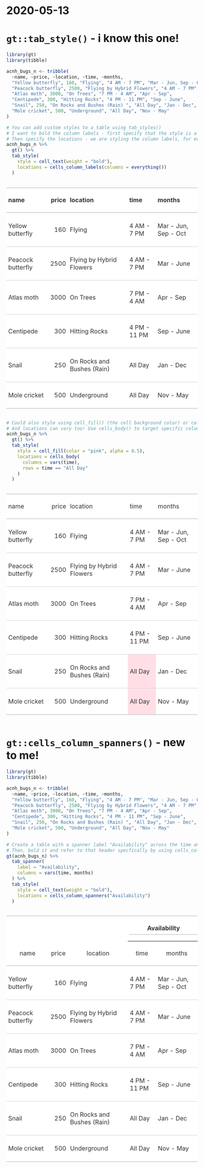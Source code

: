 2020-05-13
================

# `gt::tab_style()` - i know this one\!

``` r
library(gt)
library(tibble)

acnh_bugs_n <- tribble(
  ~name, ~price, ~location, ~time, ~months,
  "Yellow butterfly", 160, "Flying", "4 AM - 7 PM", "Mar - Jun, Sep - Oct",
  "Peacock butterfly", 2500, "Flying by Hybrid Flowers", "4 AM - 7 PM", "Mar - June",
  "Atlas moth", 3000, "On Trees", "7 PM - 4 AM", "Apr - Sep",
  "Centipede", 300, "Hitting Rocks", "4 PM - 11 PM", "Sep - June",
  "Snail", 250, "On Rocks and Bushes (Rain) ", "All Day", "Jan - Dec",
  "Mole cricket", 500, "Underground", "All Day", "Nov - May"
)

# You can add custom styles to a table using tab_styles()
# I want to bold the column labels - first specify that the style is a *text* style, with bold weight
# Then specify the locations - we are styling the column labels, for every column
acnh_bugs_n %>%
  gt() %>%
  tab_style(
    style = cell_text(weight = "bold"),
    locations = cells_column_labels(columns = everything())
  )
```

<!--html_preserve-->

<style>html {
  font-family: -apple-system, BlinkMacSystemFont, 'Segoe UI', Roboto, Oxygen, Ubuntu, Cantarell, 'Helvetica Neue', 'Fira Sans', 'Droid Sans', Arial, sans-serif;
}

#djuuzrfagq .gt_table {
  display: table;
  border-collapse: collapse;
  margin-left: auto;
  margin-right: auto;
  color: #333333;
  font-size: 16px;
  background-color: #FFFFFF;
  width: auto;
  border-top-style: solid;
  border-top-width: 2px;
  border-top-color: #A8A8A8;
  border-right-style: none;
  border-right-width: 2px;
  border-right-color: #D3D3D3;
  border-bottom-style: solid;
  border-bottom-width: 2px;
  border-bottom-color: #A8A8A8;
  border-left-style: none;
  border-left-width: 2px;
  border-left-color: #D3D3D3;
}

#djuuzrfagq .gt_heading {
  background-color: #FFFFFF;
  text-align: center;
  border-bottom-color: #FFFFFF;
  border-left-style: none;
  border-left-width: 1px;
  border-left-color: #D3D3D3;
  border-right-style: none;
  border-right-width: 1px;
  border-right-color: #D3D3D3;
}

#djuuzrfagq .gt_title {
  color: #333333;
  font-size: 125%;
  font-weight: initial;
  padding-top: 4px;
  padding-bottom: 4px;
  border-bottom-color: #FFFFFF;
  border-bottom-width: 0;
}

#djuuzrfagq .gt_subtitle {
  color: #333333;
  font-size: 85%;
  font-weight: initial;
  padding-top: 0;
  padding-bottom: 4px;
  border-top-color: #FFFFFF;
  border-top-width: 0;
}

#djuuzrfagq .gt_bottom_border {
  border-bottom-style: solid;
  border-bottom-width: 2px;
  border-bottom-color: #D3D3D3;
}

#djuuzrfagq .gt_col_headings {
  border-top-style: solid;
  border-top-width: 2px;
  border-top-color: #D3D3D3;
  border-bottom-style: solid;
  border-bottom-width: 2px;
  border-bottom-color: #D3D3D3;
  border-left-style: none;
  border-left-width: 1px;
  border-left-color: #D3D3D3;
  border-right-style: none;
  border-right-width: 1px;
  border-right-color: #D3D3D3;
}

#djuuzrfagq .gt_col_heading {
  color: #333333;
  background-color: #FFFFFF;
  font-size: 100%;
  font-weight: normal;
  text-transform: inherit;
  border-left-style: none;
  border-left-width: 1px;
  border-left-color: #D3D3D3;
  border-right-style: none;
  border-right-width: 1px;
  border-right-color: #D3D3D3;
  vertical-align: bottom;
  padding-top: 5px;
  padding-bottom: 6px;
  padding-left: 5px;
  padding-right: 5px;
  overflow-x: hidden;
}

#djuuzrfagq .gt_column_spanner_outer {
  color: #333333;
  background-color: #FFFFFF;
  font-size: 100%;
  font-weight: normal;
  text-transform: inherit;
  padding-top: 0;
  padding-bottom: 0;
  padding-left: 4px;
  padding-right: 4px;
}

#djuuzrfagq .gt_column_spanner_outer:first-child {
  padding-left: 0;
}

#djuuzrfagq .gt_column_spanner_outer:last-child {
  padding-right: 0;
}

#djuuzrfagq .gt_column_spanner {
  border-bottom-style: solid;
  border-bottom-width: 2px;
  border-bottom-color: #D3D3D3;
  vertical-align: bottom;
  padding-top: 5px;
  padding-bottom: 6px;
  overflow-x: hidden;
  display: inline-block;
  width: 100%;
}

#djuuzrfagq .gt_group_heading {
  padding: 8px;
  color: #333333;
  background-color: #FFFFFF;
  font-size: 100%;
  font-weight: initial;
  text-transform: inherit;
  border-top-style: solid;
  border-top-width: 2px;
  border-top-color: #D3D3D3;
  border-bottom-style: solid;
  border-bottom-width: 2px;
  border-bottom-color: #D3D3D3;
  border-left-style: none;
  border-left-width: 1px;
  border-left-color: #D3D3D3;
  border-right-style: none;
  border-right-width: 1px;
  border-right-color: #D3D3D3;
  vertical-align: middle;
}

#djuuzrfagq .gt_empty_group_heading {
  padding: 0.5px;
  color: #333333;
  background-color: #FFFFFF;
  font-size: 100%;
  font-weight: initial;
  border-top-style: solid;
  border-top-width: 2px;
  border-top-color: #D3D3D3;
  border-bottom-style: solid;
  border-bottom-width: 2px;
  border-bottom-color: #D3D3D3;
  vertical-align: middle;
}

#djuuzrfagq .gt_striped {
  background-color: rgba(128, 128, 128, 0.05);
}

#djuuzrfagq .gt_from_md > :first-child {
  margin-top: 0;
}

#djuuzrfagq .gt_from_md > :last-child {
  margin-bottom: 0;
}

#djuuzrfagq .gt_row {
  padding-top: 8px;
  padding-bottom: 8px;
  padding-left: 5px;
  padding-right: 5px;
  margin: 10px;
  border-top-style: solid;
  border-top-width: 1px;
  border-top-color: #D3D3D3;
  border-left-style: none;
  border-left-width: 1px;
  border-left-color: #D3D3D3;
  border-right-style: none;
  border-right-width: 1px;
  border-right-color: #D3D3D3;
  vertical-align: middle;
  overflow-x: hidden;
}

#djuuzrfagq .gt_stub {
  color: #333333;
  background-color: #FFFFFF;
  font-size: 100%;
  font-weight: initial;
  text-transform: inherit;
  border-right-style: solid;
  border-right-width: 2px;
  border-right-color: #D3D3D3;
  padding-left: 12px;
}

#djuuzrfagq .gt_summary_row {
  color: #333333;
  background-color: #FFFFFF;
  text-transform: inherit;
  padding-top: 8px;
  padding-bottom: 8px;
  padding-left: 5px;
  padding-right: 5px;
}

#djuuzrfagq .gt_first_summary_row {
  padding-top: 8px;
  padding-bottom: 8px;
  padding-left: 5px;
  padding-right: 5px;
  border-top-style: solid;
  border-top-width: 2px;
  border-top-color: #D3D3D3;
}

#djuuzrfagq .gt_grand_summary_row {
  color: #333333;
  background-color: #FFFFFF;
  text-transform: inherit;
  padding-top: 8px;
  padding-bottom: 8px;
  padding-left: 5px;
  padding-right: 5px;
}

#djuuzrfagq .gt_first_grand_summary_row {
  padding-top: 8px;
  padding-bottom: 8px;
  padding-left: 5px;
  padding-right: 5px;
  border-top-style: double;
  border-top-width: 6px;
  border-top-color: #D3D3D3;
}

#djuuzrfagq .gt_table_body {
  border-top-style: solid;
  border-top-width: 2px;
  border-top-color: #D3D3D3;
  border-bottom-style: solid;
  border-bottom-width: 2px;
  border-bottom-color: #D3D3D3;
}

#djuuzrfagq .gt_footnotes {
  color: #333333;
  background-color: #FFFFFF;
  border-bottom-style: none;
  border-bottom-width: 2px;
  border-bottom-color: #D3D3D3;
  border-left-style: none;
  border-left-width: 2px;
  border-left-color: #D3D3D3;
  border-right-style: none;
  border-right-width: 2px;
  border-right-color: #D3D3D3;
}

#djuuzrfagq .gt_footnote {
  margin: 0px;
  font-size: 90%;
  padding: 4px;
}

#djuuzrfagq .gt_sourcenotes {
  color: #333333;
  background-color: #FFFFFF;
  border-bottom-style: none;
  border-bottom-width: 2px;
  border-bottom-color: #D3D3D3;
  border-left-style: none;
  border-left-width: 2px;
  border-left-color: #D3D3D3;
  border-right-style: none;
  border-right-width: 2px;
  border-right-color: #D3D3D3;
}

#djuuzrfagq .gt_sourcenote {
  font-size: 90%;
  padding: 4px;
}

#djuuzrfagq .gt_left {
  text-align: left;
}

#djuuzrfagq .gt_center {
  text-align: center;
}

#djuuzrfagq .gt_right {
  text-align: right;
  font-variant-numeric: tabular-nums;
}

#djuuzrfagq .gt_font_normal {
  font-weight: normal;
}

#djuuzrfagq .gt_font_bold {
  font-weight: bold;
}

#djuuzrfagq .gt_font_italic {
  font-style: italic;
}

#djuuzrfagq .gt_super {
  font-size: 65%;
}

#djuuzrfagq .gt_footnote_marks {
  font-style: italic;
  font-size: 65%;
}
</style>

<div id="djuuzrfagq" style="overflow-x:auto;overflow-y:auto;width:auto;height:auto;">

<table class="gt_table">

<thead class="gt_col_headings">

<tr>

<th class="gt_col_heading gt_columns_bottom_border gt_left" rowspan="1" colspan="1" style="font-weight: bold;">

name

</th>

<th class="gt_col_heading gt_columns_bottom_border gt_right" rowspan="1" colspan="1" style="font-weight: bold;">

price

</th>

<th class="gt_col_heading gt_columns_bottom_border gt_left" rowspan="1" colspan="1" style="font-weight: bold;">

location

</th>

<th class="gt_col_heading gt_columns_bottom_border gt_left" rowspan="1" colspan="1" style="font-weight: bold;">

time

</th>

<th class="gt_col_heading gt_columns_bottom_border gt_left" rowspan="1" colspan="1" style="font-weight: bold;">

months

</th>

</tr>

</thead>

<tbody class="gt_table_body">

<tr>

<td class="gt_row gt_left">

Yellow butterfly

</td>

<td class="gt_row gt_right">

160

</td>

<td class="gt_row gt_left">

Flying

</td>

<td class="gt_row gt_left">

4 AM - 7 PM

</td>

<td class="gt_row gt_left">

Mar - Jun, Sep - Oct

</td>

</tr>

<tr>

<td class="gt_row gt_left">

Peacock butterfly

</td>

<td class="gt_row gt_right">

2500

</td>

<td class="gt_row gt_left">

Flying by Hybrid Flowers

</td>

<td class="gt_row gt_left">

4 AM - 7 PM

</td>

<td class="gt_row gt_left">

Mar - June

</td>

</tr>

<tr>

<td class="gt_row gt_left">

Atlas moth

</td>

<td class="gt_row gt_right">

3000

</td>

<td class="gt_row gt_left">

On Trees

</td>

<td class="gt_row gt_left">

7 PM - 4 AM

</td>

<td class="gt_row gt_left">

Apr - Sep

</td>

</tr>

<tr>

<td class="gt_row gt_left">

Centipede

</td>

<td class="gt_row gt_right">

300

</td>

<td class="gt_row gt_left">

Hitting Rocks

</td>

<td class="gt_row gt_left">

4 PM - 11 PM

</td>

<td class="gt_row gt_left">

Sep - June

</td>

</tr>

<tr>

<td class="gt_row gt_left">

Snail

</td>

<td class="gt_row gt_right">

250

</td>

<td class="gt_row gt_left">

On Rocks and Bushes (Rain)

</td>

<td class="gt_row gt_left">

All Day

</td>

<td class="gt_row gt_left">

Jan - Dec

</td>

</tr>

<tr>

<td class="gt_row gt_left">

Mole cricket

</td>

<td class="gt_row gt_right">

500

</td>

<td class="gt_row gt_left">

Underground

</td>

<td class="gt_row gt_left">

All Day

</td>

<td class="gt_row gt_left">

Nov -
May

</td>

</tr>

</tbody>

</table>

</div>

<!--/html_preserve-->

``` r
# Could also style using cell_fill() (the cell background color) or cell_borders() (the cell borders)
# And locations can vary too! Use cells_body() to target specific columns/rows
acnh_bugs_n %>%
  gt() %>%
  tab_style(
    style = cell_fill(color = "pink", alpha = 0.5),
    locations = cells_body(
      columns = vars(time),
      rows = time == "All Day"
    )
  )
```

<!--html_preserve-->

<style>html {
  font-family: -apple-system, BlinkMacSystemFont, 'Segoe UI', Roboto, Oxygen, Ubuntu, Cantarell, 'Helvetica Neue', 'Fira Sans', 'Droid Sans', Arial, sans-serif;
}

#kwcdoquhwx .gt_table {
  display: table;
  border-collapse: collapse;
  margin-left: auto;
  margin-right: auto;
  color: #333333;
  font-size: 16px;
  background-color: #FFFFFF;
  width: auto;
  border-top-style: solid;
  border-top-width: 2px;
  border-top-color: #A8A8A8;
  border-right-style: none;
  border-right-width: 2px;
  border-right-color: #D3D3D3;
  border-bottom-style: solid;
  border-bottom-width: 2px;
  border-bottom-color: #A8A8A8;
  border-left-style: none;
  border-left-width: 2px;
  border-left-color: #D3D3D3;
}

#kwcdoquhwx .gt_heading {
  background-color: #FFFFFF;
  text-align: center;
  border-bottom-color: #FFFFFF;
  border-left-style: none;
  border-left-width: 1px;
  border-left-color: #D3D3D3;
  border-right-style: none;
  border-right-width: 1px;
  border-right-color: #D3D3D3;
}

#kwcdoquhwx .gt_title {
  color: #333333;
  font-size: 125%;
  font-weight: initial;
  padding-top: 4px;
  padding-bottom: 4px;
  border-bottom-color: #FFFFFF;
  border-bottom-width: 0;
}

#kwcdoquhwx .gt_subtitle {
  color: #333333;
  font-size: 85%;
  font-weight: initial;
  padding-top: 0;
  padding-bottom: 4px;
  border-top-color: #FFFFFF;
  border-top-width: 0;
}

#kwcdoquhwx .gt_bottom_border {
  border-bottom-style: solid;
  border-bottom-width: 2px;
  border-bottom-color: #D3D3D3;
}

#kwcdoquhwx .gt_col_headings {
  border-top-style: solid;
  border-top-width: 2px;
  border-top-color: #D3D3D3;
  border-bottom-style: solid;
  border-bottom-width: 2px;
  border-bottom-color: #D3D3D3;
  border-left-style: none;
  border-left-width: 1px;
  border-left-color: #D3D3D3;
  border-right-style: none;
  border-right-width: 1px;
  border-right-color: #D3D3D3;
}

#kwcdoquhwx .gt_col_heading {
  color: #333333;
  background-color: #FFFFFF;
  font-size: 100%;
  font-weight: normal;
  text-transform: inherit;
  border-left-style: none;
  border-left-width: 1px;
  border-left-color: #D3D3D3;
  border-right-style: none;
  border-right-width: 1px;
  border-right-color: #D3D3D3;
  vertical-align: bottom;
  padding-top: 5px;
  padding-bottom: 6px;
  padding-left: 5px;
  padding-right: 5px;
  overflow-x: hidden;
}

#kwcdoquhwx .gt_column_spanner_outer {
  color: #333333;
  background-color: #FFFFFF;
  font-size: 100%;
  font-weight: normal;
  text-transform: inherit;
  padding-top: 0;
  padding-bottom: 0;
  padding-left: 4px;
  padding-right: 4px;
}

#kwcdoquhwx .gt_column_spanner_outer:first-child {
  padding-left: 0;
}

#kwcdoquhwx .gt_column_spanner_outer:last-child {
  padding-right: 0;
}

#kwcdoquhwx .gt_column_spanner {
  border-bottom-style: solid;
  border-bottom-width: 2px;
  border-bottom-color: #D3D3D3;
  vertical-align: bottom;
  padding-top: 5px;
  padding-bottom: 6px;
  overflow-x: hidden;
  display: inline-block;
  width: 100%;
}

#kwcdoquhwx .gt_group_heading {
  padding: 8px;
  color: #333333;
  background-color: #FFFFFF;
  font-size: 100%;
  font-weight: initial;
  text-transform: inherit;
  border-top-style: solid;
  border-top-width: 2px;
  border-top-color: #D3D3D3;
  border-bottom-style: solid;
  border-bottom-width: 2px;
  border-bottom-color: #D3D3D3;
  border-left-style: none;
  border-left-width: 1px;
  border-left-color: #D3D3D3;
  border-right-style: none;
  border-right-width: 1px;
  border-right-color: #D3D3D3;
  vertical-align: middle;
}

#kwcdoquhwx .gt_empty_group_heading {
  padding: 0.5px;
  color: #333333;
  background-color: #FFFFFF;
  font-size: 100%;
  font-weight: initial;
  border-top-style: solid;
  border-top-width: 2px;
  border-top-color: #D3D3D3;
  border-bottom-style: solid;
  border-bottom-width: 2px;
  border-bottom-color: #D3D3D3;
  vertical-align: middle;
}

#kwcdoquhwx .gt_striped {
  background-color: rgba(128, 128, 128, 0.05);
}

#kwcdoquhwx .gt_from_md > :first-child {
  margin-top: 0;
}

#kwcdoquhwx .gt_from_md > :last-child {
  margin-bottom: 0;
}

#kwcdoquhwx .gt_row {
  padding-top: 8px;
  padding-bottom: 8px;
  padding-left: 5px;
  padding-right: 5px;
  margin: 10px;
  border-top-style: solid;
  border-top-width: 1px;
  border-top-color: #D3D3D3;
  border-left-style: none;
  border-left-width: 1px;
  border-left-color: #D3D3D3;
  border-right-style: none;
  border-right-width: 1px;
  border-right-color: #D3D3D3;
  vertical-align: middle;
  overflow-x: hidden;
}

#kwcdoquhwx .gt_stub {
  color: #333333;
  background-color: #FFFFFF;
  font-size: 100%;
  font-weight: initial;
  text-transform: inherit;
  border-right-style: solid;
  border-right-width: 2px;
  border-right-color: #D3D3D3;
  padding-left: 12px;
}

#kwcdoquhwx .gt_summary_row {
  color: #333333;
  background-color: #FFFFFF;
  text-transform: inherit;
  padding-top: 8px;
  padding-bottom: 8px;
  padding-left: 5px;
  padding-right: 5px;
}

#kwcdoquhwx .gt_first_summary_row {
  padding-top: 8px;
  padding-bottom: 8px;
  padding-left: 5px;
  padding-right: 5px;
  border-top-style: solid;
  border-top-width: 2px;
  border-top-color: #D3D3D3;
}

#kwcdoquhwx .gt_grand_summary_row {
  color: #333333;
  background-color: #FFFFFF;
  text-transform: inherit;
  padding-top: 8px;
  padding-bottom: 8px;
  padding-left: 5px;
  padding-right: 5px;
}

#kwcdoquhwx .gt_first_grand_summary_row {
  padding-top: 8px;
  padding-bottom: 8px;
  padding-left: 5px;
  padding-right: 5px;
  border-top-style: double;
  border-top-width: 6px;
  border-top-color: #D3D3D3;
}

#kwcdoquhwx .gt_table_body {
  border-top-style: solid;
  border-top-width: 2px;
  border-top-color: #D3D3D3;
  border-bottom-style: solid;
  border-bottom-width: 2px;
  border-bottom-color: #D3D3D3;
}

#kwcdoquhwx .gt_footnotes {
  color: #333333;
  background-color: #FFFFFF;
  border-bottom-style: none;
  border-bottom-width: 2px;
  border-bottom-color: #D3D3D3;
  border-left-style: none;
  border-left-width: 2px;
  border-left-color: #D3D3D3;
  border-right-style: none;
  border-right-width: 2px;
  border-right-color: #D3D3D3;
}

#kwcdoquhwx .gt_footnote {
  margin: 0px;
  font-size: 90%;
  padding: 4px;
}

#kwcdoquhwx .gt_sourcenotes {
  color: #333333;
  background-color: #FFFFFF;
  border-bottom-style: none;
  border-bottom-width: 2px;
  border-bottom-color: #D3D3D3;
  border-left-style: none;
  border-left-width: 2px;
  border-left-color: #D3D3D3;
  border-right-style: none;
  border-right-width: 2px;
  border-right-color: #D3D3D3;
}

#kwcdoquhwx .gt_sourcenote {
  font-size: 90%;
  padding: 4px;
}

#kwcdoquhwx .gt_left {
  text-align: left;
}

#kwcdoquhwx .gt_center {
  text-align: center;
}

#kwcdoquhwx .gt_right {
  text-align: right;
  font-variant-numeric: tabular-nums;
}

#kwcdoquhwx .gt_font_normal {
  font-weight: normal;
}

#kwcdoquhwx .gt_font_bold {
  font-weight: bold;
}

#kwcdoquhwx .gt_font_italic {
  font-style: italic;
}

#kwcdoquhwx .gt_super {
  font-size: 65%;
}

#kwcdoquhwx .gt_footnote_marks {
  font-style: italic;
  font-size: 65%;
}
</style>

<div id="kwcdoquhwx" style="overflow-x:auto;overflow-y:auto;width:auto;height:auto;">

<table class="gt_table">

<thead class="gt_col_headings">

<tr>

<th class="gt_col_heading gt_columns_bottom_border gt_left" rowspan="1" colspan="1">

name

</th>

<th class="gt_col_heading gt_columns_bottom_border gt_right" rowspan="1" colspan="1">

price

</th>

<th class="gt_col_heading gt_columns_bottom_border gt_left" rowspan="1" colspan="1">

location

</th>

<th class="gt_col_heading gt_columns_bottom_border gt_left" rowspan="1" colspan="1">

time

</th>

<th class="gt_col_heading gt_columns_bottom_border gt_left" rowspan="1" colspan="1">

months

</th>

</tr>

</thead>

<tbody class="gt_table_body">

<tr>

<td class="gt_row gt_left">

Yellow butterfly

</td>

<td class="gt_row gt_right">

160

</td>

<td class="gt_row gt_left">

Flying

</td>

<td class="gt_row gt_left">

4 AM - 7 PM

</td>

<td class="gt_row gt_left">

Mar - Jun, Sep - Oct

</td>

</tr>

<tr>

<td class="gt_row gt_left">

Peacock butterfly

</td>

<td class="gt_row gt_right">

2500

</td>

<td class="gt_row gt_left">

Flying by Hybrid Flowers

</td>

<td class="gt_row gt_left">

4 AM - 7 PM

</td>

<td class="gt_row gt_left">

Mar - June

</td>

</tr>

<tr>

<td class="gt_row gt_left">

Atlas moth

</td>

<td class="gt_row gt_right">

3000

</td>

<td class="gt_row gt_left">

On Trees

</td>

<td class="gt_row gt_left">

7 PM - 4 AM

</td>

<td class="gt_row gt_left">

Apr - Sep

</td>

</tr>

<tr>

<td class="gt_row gt_left">

Centipede

</td>

<td class="gt_row gt_right">

300

</td>

<td class="gt_row gt_left">

Hitting Rocks

</td>

<td class="gt_row gt_left">

4 PM - 11 PM

</td>

<td class="gt_row gt_left">

Sep - June

</td>

</tr>

<tr>

<td class="gt_row gt_left">

Snail

</td>

<td class="gt_row gt_right">

250

</td>

<td class="gt_row gt_left">

On Rocks and Bushes
(Rain)

</td>

<td class="gt_row gt_left" style="background-color: rgba(255,192,203,0.5);">

All Day

</td>

<td class="gt_row gt_left">

Jan - Dec

</td>

</tr>

<tr>

<td class="gt_row gt_left">

Mole
cricket

</td>

<td class="gt_row gt_right">

500

</td>

<td class="gt_row gt_left">

Underground

</td>

<td class="gt_row gt_left" style="background-color: rgba(255,192,203,0.5);">

All Day

</td>

<td class="gt_row gt_left">

Nov - May

</td>

</tr>

</tbody>

</table>

</div>

<!--/html_preserve-->

# `gt::cells_column_spanners()` - new to me\!

``` r
library(gt)
library(tibble)

acnh_bugs_n <- tribble(
  ~name, ~price, ~location, ~time, ~months,
  "Yellow butterfly", 160, "Flying", "4 AM - 7 PM", "Mar - Jun, Sep - Oct",
  "Peacock butterfly", 2500, "Flying by Hybrid Flowers", "4 AM - 7 PM", "Mar - June",
  "Atlas moth", 3000, "On Trees", "7 PM - 4 AM", "Apr - Sep",
  "Centipede", 300, "Hitting Rocks", "4 PM - 11 PM", "Sep - June",
  "Snail", 250, "On Rocks and Bushes (Rain) ", "All Day", "Jan - Dec",
  "Mole cricket", 500, "Underground", "All Day", "Nov - May"
)

# Create a table with a spanner label "Availability" across the time and months variables
# Then, bold it and refer to that header specfically by using cells_column_spanners()
gt(acnh_bugs_n) %>%
  tab_spanner(
    label = "Availability",
    columns = vars(time, months)
  ) %>%
  tab_style(
    style = cell_text(weight = "bold"),
    locations = cells_column_spanners("Availability")
  )
```

<!--html_preserve-->

<style>html {
  font-family: -apple-system, BlinkMacSystemFont, 'Segoe UI', Roboto, Oxygen, Ubuntu, Cantarell, 'Helvetica Neue', 'Fira Sans', 'Droid Sans', Arial, sans-serif;
}

#xmryvylhuj .gt_table {
  display: table;
  border-collapse: collapse;
  margin-left: auto;
  margin-right: auto;
  color: #333333;
  font-size: 16px;
  background-color: #FFFFFF;
  width: auto;
  border-top-style: solid;
  border-top-width: 2px;
  border-top-color: #A8A8A8;
  border-right-style: none;
  border-right-width: 2px;
  border-right-color: #D3D3D3;
  border-bottom-style: solid;
  border-bottom-width: 2px;
  border-bottom-color: #A8A8A8;
  border-left-style: none;
  border-left-width: 2px;
  border-left-color: #D3D3D3;
}

#xmryvylhuj .gt_heading {
  background-color: #FFFFFF;
  text-align: center;
  border-bottom-color: #FFFFFF;
  border-left-style: none;
  border-left-width: 1px;
  border-left-color: #D3D3D3;
  border-right-style: none;
  border-right-width: 1px;
  border-right-color: #D3D3D3;
}

#xmryvylhuj .gt_title {
  color: #333333;
  font-size: 125%;
  font-weight: initial;
  padding-top: 4px;
  padding-bottom: 4px;
  border-bottom-color: #FFFFFF;
  border-bottom-width: 0;
}

#xmryvylhuj .gt_subtitle {
  color: #333333;
  font-size: 85%;
  font-weight: initial;
  padding-top: 0;
  padding-bottom: 4px;
  border-top-color: #FFFFFF;
  border-top-width: 0;
}

#xmryvylhuj .gt_bottom_border {
  border-bottom-style: solid;
  border-bottom-width: 2px;
  border-bottom-color: #D3D3D3;
}

#xmryvylhuj .gt_col_headings {
  border-top-style: solid;
  border-top-width: 2px;
  border-top-color: #D3D3D3;
  border-bottom-style: solid;
  border-bottom-width: 2px;
  border-bottom-color: #D3D3D3;
  border-left-style: none;
  border-left-width: 1px;
  border-left-color: #D3D3D3;
  border-right-style: none;
  border-right-width: 1px;
  border-right-color: #D3D3D3;
}

#xmryvylhuj .gt_col_heading {
  color: #333333;
  background-color: #FFFFFF;
  font-size: 100%;
  font-weight: normal;
  text-transform: inherit;
  border-left-style: none;
  border-left-width: 1px;
  border-left-color: #D3D3D3;
  border-right-style: none;
  border-right-width: 1px;
  border-right-color: #D3D3D3;
  vertical-align: bottom;
  padding-top: 5px;
  padding-bottom: 6px;
  padding-left: 5px;
  padding-right: 5px;
  overflow-x: hidden;
}

#xmryvylhuj .gt_column_spanner_outer {
  color: #333333;
  background-color: #FFFFFF;
  font-size: 100%;
  font-weight: normal;
  text-transform: inherit;
  padding-top: 0;
  padding-bottom: 0;
  padding-left: 4px;
  padding-right: 4px;
}

#xmryvylhuj .gt_column_spanner_outer:first-child {
  padding-left: 0;
}

#xmryvylhuj .gt_column_spanner_outer:last-child {
  padding-right: 0;
}

#xmryvylhuj .gt_column_spanner {
  border-bottom-style: solid;
  border-bottom-width: 2px;
  border-bottom-color: #D3D3D3;
  vertical-align: bottom;
  padding-top: 5px;
  padding-bottom: 6px;
  overflow-x: hidden;
  display: inline-block;
  width: 100%;
}

#xmryvylhuj .gt_group_heading {
  padding: 8px;
  color: #333333;
  background-color: #FFFFFF;
  font-size: 100%;
  font-weight: initial;
  text-transform: inherit;
  border-top-style: solid;
  border-top-width: 2px;
  border-top-color: #D3D3D3;
  border-bottom-style: solid;
  border-bottom-width: 2px;
  border-bottom-color: #D3D3D3;
  border-left-style: none;
  border-left-width: 1px;
  border-left-color: #D3D3D3;
  border-right-style: none;
  border-right-width: 1px;
  border-right-color: #D3D3D3;
  vertical-align: middle;
}

#xmryvylhuj .gt_empty_group_heading {
  padding: 0.5px;
  color: #333333;
  background-color: #FFFFFF;
  font-size: 100%;
  font-weight: initial;
  border-top-style: solid;
  border-top-width: 2px;
  border-top-color: #D3D3D3;
  border-bottom-style: solid;
  border-bottom-width: 2px;
  border-bottom-color: #D3D3D3;
  vertical-align: middle;
}

#xmryvylhuj .gt_striped {
  background-color: rgba(128, 128, 128, 0.05);
}

#xmryvylhuj .gt_from_md > :first-child {
  margin-top: 0;
}

#xmryvylhuj .gt_from_md > :last-child {
  margin-bottom: 0;
}

#xmryvylhuj .gt_row {
  padding-top: 8px;
  padding-bottom: 8px;
  padding-left: 5px;
  padding-right: 5px;
  margin: 10px;
  border-top-style: solid;
  border-top-width: 1px;
  border-top-color: #D3D3D3;
  border-left-style: none;
  border-left-width: 1px;
  border-left-color: #D3D3D3;
  border-right-style: none;
  border-right-width: 1px;
  border-right-color: #D3D3D3;
  vertical-align: middle;
  overflow-x: hidden;
}

#xmryvylhuj .gt_stub {
  color: #333333;
  background-color: #FFFFFF;
  font-size: 100%;
  font-weight: initial;
  text-transform: inherit;
  border-right-style: solid;
  border-right-width: 2px;
  border-right-color: #D3D3D3;
  padding-left: 12px;
}

#xmryvylhuj .gt_summary_row {
  color: #333333;
  background-color: #FFFFFF;
  text-transform: inherit;
  padding-top: 8px;
  padding-bottom: 8px;
  padding-left: 5px;
  padding-right: 5px;
}

#xmryvylhuj .gt_first_summary_row {
  padding-top: 8px;
  padding-bottom: 8px;
  padding-left: 5px;
  padding-right: 5px;
  border-top-style: solid;
  border-top-width: 2px;
  border-top-color: #D3D3D3;
}

#xmryvylhuj .gt_grand_summary_row {
  color: #333333;
  background-color: #FFFFFF;
  text-transform: inherit;
  padding-top: 8px;
  padding-bottom: 8px;
  padding-left: 5px;
  padding-right: 5px;
}

#xmryvylhuj .gt_first_grand_summary_row {
  padding-top: 8px;
  padding-bottom: 8px;
  padding-left: 5px;
  padding-right: 5px;
  border-top-style: double;
  border-top-width: 6px;
  border-top-color: #D3D3D3;
}

#xmryvylhuj .gt_table_body {
  border-top-style: solid;
  border-top-width: 2px;
  border-top-color: #D3D3D3;
  border-bottom-style: solid;
  border-bottom-width: 2px;
  border-bottom-color: #D3D3D3;
}

#xmryvylhuj .gt_footnotes {
  color: #333333;
  background-color: #FFFFFF;
  border-bottom-style: none;
  border-bottom-width: 2px;
  border-bottom-color: #D3D3D3;
  border-left-style: none;
  border-left-width: 2px;
  border-left-color: #D3D3D3;
  border-right-style: none;
  border-right-width: 2px;
  border-right-color: #D3D3D3;
}

#xmryvylhuj .gt_footnote {
  margin: 0px;
  font-size: 90%;
  padding: 4px;
}

#xmryvylhuj .gt_sourcenotes {
  color: #333333;
  background-color: #FFFFFF;
  border-bottom-style: none;
  border-bottom-width: 2px;
  border-bottom-color: #D3D3D3;
  border-left-style: none;
  border-left-width: 2px;
  border-left-color: #D3D3D3;
  border-right-style: none;
  border-right-width: 2px;
  border-right-color: #D3D3D3;
}

#xmryvylhuj .gt_sourcenote {
  font-size: 90%;
  padding: 4px;
}

#xmryvylhuj .gt_left {
  text-align: left;
}

#xmryvylhuj .gt_center {
  text-align: center;
}

#xmryvylhuj .gt_right {
  text-align: right;
  font-variant-numeric: tabular-nums;
}

#xmryvylhuj .gt_font_normal {
  font-weight: normal;
}

#xmryvylhuj .gt_font_bold {
  font-weight: bold;
}

#xmryvylhuj .gt_font_italic {
  font-style: italic;
}

#xmryvylhuj .gt_super {
  font-size: 65%;
}

#xmryvylhuj .gt_footnote_marks {
  font-style: italic;
  font-size: 65%;
}
</style>

<div id="xmryvylhuj" style="overflow-x:auto;overflow-y:auto;width:auto;height:auto;">

<table class="gt_table">

<thead class="gt_col_headings">

<tr>

<th class="gt_col_heading gt_center gt_columns_bottom_border" rowspan="2" colspan="1">

name

</th>

<th class="gt_col_heading gt_center gt_columns_bottom_border" rowspan="2" colspan="1">

price

</th>

<th class="gt_col_heading gt_center gt_columns_bottom_border" rowspan="2" colspan="1">

location

</th>

<th class="gt_center gt_columns_top_border gt_column_spanner_outer" rowspan="1" colspan="2" style="font-weight: bold;">

<span class="gt_column_spanner">Availability</span>

</th>

</tr>

<tr>

<th class="gt_col_heading gt_columns_bottom_border gt_center" rowspan="1" colspan="1">

time

</th>

<th class="gt_col_heading gt_columns_bottom_border gt_center" rowspan="1" colspan="1">

months

</th>

</tr>

</thead>

<tbody class="gt_table_body">

<tr>

<td class="gt_row gt_left">

Yellow butterfly

</td>

<td class="gt_row gt_right">

160

</td>

<td class="gt_row gt_left">

Flying

</td>

<td class="gt_row gt_left">

4 AM - 7 PM

</td>

<td class="gt_row gt_left">

Mar - Jun, Sep - Oct

</td>

</tr>

<tr>

<td class="gt_row gt_left">

Peacock butterfly

</td>

<td class="gt_row gt_right">

2500

</td>

<td class="gt_row gt_left">

Flying by Hybrid Flowers

</td>

<td class="gt_row gt_left">

4 AM - 7 PM

</td>

<td class="gt_row gt_left">

Mar - June

</td>

</tr>

<tr>

<td class="gt_row gt_left">

Atlas moth

</td>

<td class="gt_row gt_right">

3000

</td>

<td class="gt_row gt_left">

On Trees

</td>

<td class="gt_row gt_left">

7 PM - 4 AM

</td>

<td class="gt_row gt_left">

Apr - Sep

</td>

</tr>

<tr>

<td class="gt_row gt_left">

Centipede

</td>

<td class="gt_row gt_right">

300

</td>

<td class="gt_row gt_left">

Hitting Rocks

</td>

<td class="gt_row gt_left">

4 PM - 11 PM

</td>

<td class="gt_row gt_left">

Sep - June

</td>

</tr>

<tr>

<td class="gt_row gt_left">

Snail

</td>

<td class="gt_row gt_right">

250

</td>

<td class="gt_row gt_left">

On Rocks and Bushes (Rain)

</td>

<td class="gt_row gt_left">

All Day

</td>

<td class="gt_row gt_left">

Jan - Dec

</td>

</tr>

<tr>

<td class="gt_row gt_left">

Mole cricket

</td>

<td class="gt_row gt_right">

500

</td>

<td class="gt_row gt_left">

Underground

</td>

<td class="gt_row gt_left">

All Day

</td>

<td class="gt_row gt_left">

Nov - May

</td>

</tr>

</tbody>

</table>

</div>

<!--/html_preserve-->
